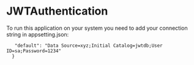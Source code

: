 # JWTAuthentication
To run this application on your system you need to add your connection string in appsetting.json:
``` ConnectionStrings": {
   "default": "Data Source=xyz;Initial Catalog=jwtdb;User ID=sa;Password=1234"
  }
   ```
